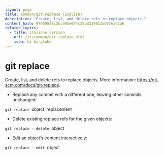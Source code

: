 ```yaml
---
layout: page
title: common/git-replace (English)
description: "Create, list, and delete refs to replace objects."
content_hash: 97969528c2bce8be094c22b3319613ab07ea62a6
related_topics:
  - title: italiano version
    url: /it/common/git-replace.html
    icon: bi bi-globe
---
```

# git replace

Create, list, and delete refs to replace objects.
More information: <https://git-scm.com/docs/git-replace>.

- Replace any commit with a different one, leaving other commits unchanged:

`git replace `<span class="tldr-var badge badge-pill bg-dark-lm bg-white-dm text-white-lm text-dark-dm font-weight-bold">object</span>` `<span class="tldr-var badge badge-pill bg-dark-lm bg-white-dm text-white-lm text-dark-dm font-weight-bold">replacement</span>

- Delete existing replace refs for the given objects:

`git replace --delete `<span class="tldr-var badge badge-pill bg-dark-lm bg-white-dm text-white-lm text-dark-dm font-weight-bold">object</span>

- Edit an object’s content interactively:

`git replace --edit `<span class="tldr-var badge badge-pill bg-dark-lm bg-white-dm text-white-lm text-dark-dm font-weight-bold">object</span>
